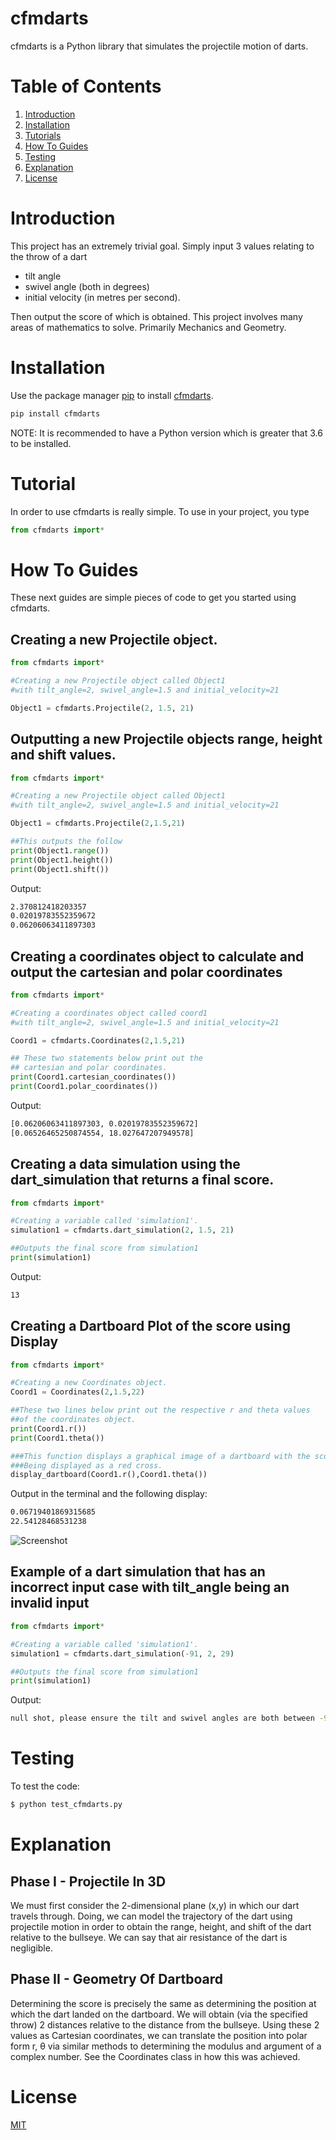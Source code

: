 # cfmdarts

cfmdarts is a Python library that simulates the projectile motion of darts.

# Table of Contents

1. [Introduction](#introduction)
2. [Installation](#installation)
3. [Tutorials](#tutorial)
4. [How To Guides](#how-to-guides)
5. [Testing](#testing)
6. [Explanation](#explanation)
7. [License](#license)

# Introduction
This project has an extremely trivial goal. Simply input 3 values relating to the throw of a dart
- tilt angle
- swivel angle (both in degrees)
- initial velocity (in metres per second).

Then output the score of which is obtained. This project involves many areas of mathematics to solve.
Primarily Mechanics and Geometry.

# Installation

Use the package manager [pip](https://pypi.org/) to install [cfmdarts](https://pypi.org/project/cfmdarts).

```bash
pip install cfmdarts
```
NOTE: It is recommended to have a Python version which is greater that 3.6 to be installed.

# Tutorial

In order to use cfmdarts is really simple. To use in your project, you type

```python
from cfmdarts import*
```

# How To Guides

These next guides are simple pieces of code to get you started using cfmdarts.

## Creating a new Projectile object.

```python
from cfmdarts import*

#Creating a new Projectile object called Object1
#with tilt_angle=2, swivel_angle=1.5 and initial_velocity=21

Object1 = cfmdarts.Projectile(2, 1.5, 21)
```

## Outputting a new Projectile objects range, height and shift values.
```python
from cfmdarts import*

#Creating a new Projectile object called Object1
#with tilt_angle=2, swivel_angle=1.5 and initial_velocity=21

Object1 = cfmdarts.Projectile(2,1.5,21)

##This outputs the follow
print(Object1.range())
print(Object1.height())
print(Object1.shift())
```
Output:
```bash
2.370812418203357
0.02019783552359672
0.06206063411897303
```

## Creating a coordinates object to calculate and output the cartesian and polar coordinates
```python
from cfmdarts import*

#Creating a coordinates object called coord1
#with tilt_angle=2, swivel_angle=1.5 and initial_velocity=21

Coord1 = cfmdarts.Coordinates(2,1.5,21)

## These two statements below print out the
## cartesian and polar coordinates.
print(Coord1.cartesian_coordinates())
print(Coord1.polar_coordinates())
```
Output:
```bash
[0.06206063411897303, 0.02019783552359672]
[0.06526465250874554, 18.027647207949578]
```

## Creating a data simulation using the dart_simulation that returns a final score.
```python
from cfmdarts import*

#Creating a variable called 'simulation1'.
simulation1 = cfmdarts.dart_simulation(2, 1.5, 21)

##Outputs the final score from simulation1
print(simulation1)
```
Output:
```bash
13
```

## Creating a Dartboard Plot of the score using Display
```python
from cfmdarts import*

#Creating a new Coordinates object.
Coord1 = Coordinates(2,1.5,22)

##These two lines below print out the respective r and theta values
##of the coordinates object.
print(Coord1.r())
print(Coord1.theta())

###This function displays a graphical image of a dartboard with the score
###Being displayed as a red cross.
display_dartboard(Coord1.r(),Coord1.theta())
```
Output in the terminal and the following display:
```bash
0.06719401869315685
22.54128468531238
```
![Screenshot](Figure_1.png)


## Example of a dart simulation that has an incorrect input case with tilt_angle being an invalid input 
```python
from cfmdarts import*

#Creating a variable called 'simulation1'.
simulation1 = cfmdarts.dart_simulation(-91, 2, 29)

##Outputs the final score from simulation1
print(simulation1)
```
Output:
```bash
null shot, please ensure the tilt and swivel angles are both between -90 and 90, and that the velocity is positive
```

# Testing

To test the code:

```bash
$ python test_cfmdarts.py
```

# Explanation

## Phase I - Projectile In 3D

We must first consider the 2-dimensional plane (x,y) in which our dart
travels through. Doing, we can model the trajectory of the dart using projectile motion
in order to obtain the range, height, and shift of the dart relative to the bullseye. We can say that air resistance of the dart is negligible.

## Phase II - Geometry Of Dartboard

Determining the score is precisely the same as determining the position at which the dart landed
on the dartboard. We will obtain (via the specified throw) 2 distances relative to the distance from the
bullseye.
Using these 2 values as Cartesian coordinates, we can translate the position into polar form r, θ via similar methods to determining the modulus and argument of a complex number. See the Coordinates class in how this was achieved.

# License
[MIT](https://choosealicense.com/licenses/mit/)